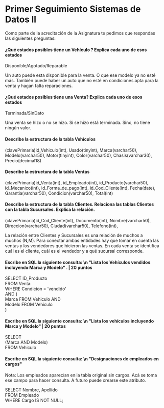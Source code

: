 # Primer Seguimiento Sistemas de Datos II

Como parte de la acreditación de la Asignatura te pedimos que respondas las siguientes preguntas:

#### ¿Qué estados posibles tiene un Vehículo ? Explica cada uno de esos estados 
Disponible/Agotado/Reparable

Un auto puede esta disponible para la venta. O que ese modelo ya no esté más. También puede haber un auto que no esté en condiciones apta para la venta y hagan falta reparaciones.

#### ¿Qué estados posibles tiene una Venta? Explica cada uno de esos estados 
Terminada/SinDato

Una venta se hizo o no se hizo. Si se hizo está terminada. Sino, no tiene ningún valor.

#### Describe la estructura de la tabla Vehículos 
(clavePrimaria)id_Vehiculo(int),
Usado(tinyint),
Marca(varchar50),
Modelo(varchar50),
Motor(tinyint),
Color(varchar50),
Chasis(varchar30),
Precio(decimal18)

#### Describe la estructura de la tabla Ventas 
(clavePrimaria)id_Venta(int),
id_Empleado(int),
id_Producto(varchar50),
id_Mecanico(int),
id_Forma_de_pago(int),
id_Cod_Cliente(int),
Fecha(date),
Garantia(varchar50),
Condicion(varchar50),
Total(int)

#### Describe la estructura de la tabla Clientes. Relaciona las tablas Clientes con la tabla Sucursales. Explica la relación. 
(clavePrimaria)id_Cod_Cliente(int),
Documento(int),
Nombre(varchar50),
Direccion(varchar50),
Ciudad(varchar50),
Telefono(int),

La relación entre Clientes y Sucursales es una relación de muchos a muchos (N,M).  Para conectar ambas entidades hay que tomar en cuenta las ventas y los vendedores que hicieron las ventas. En cada venta se identifica cuál es el cliente, cuál es el vendedor y a qué sucursal corresponde.

#### Escribe en SQL la siguiente consulta:  \n "Lista los Vehículos vendidos incluyendo Marca y Modelo" . | 20 puntos

SELECT ID_Producto  
FROM Venta  
WHERE Condicion = 'vendido'  
AND (  
    Marca FROM Vehiculo AND  
    Modelo FROM Vehiculo  
)

#### Escribe en SQL la siguiente consulta:  \n "Lista los vehículos incluyendo Marca y Modelo" | 20 puntos

SELECT  
(Marca AND Modelo)  
FROM Vehiculo

#### Escribe en SQL la siguiente consulta:  \n "Designaciones de empleados en cargos" 

Nota: Los empleados aparecían en la tabla original sin cargos. Acá se toma ese campo para hacer consulta. A futuro puede crearse este atributo.

SELECT Nombre, Apellido  
FROM Empleado  
WHERE Cargo IS NOT NULL;

